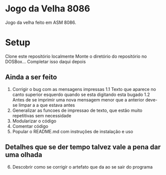 # Jogo da Velha 8086
Jogo da velha feito em ASM 8086.

# Setup
Clone este repositório localmente
Monte o diretório do repositório no DOSBox...
Completar isso daqui depois

## Ainda a ser feito
1. Corrigir o bug com as mensagens impressas
  1.1 Texto que aparece no canto superior esquerdo quando se esta digitando esta bugado
  1.2 Antes de se imprimir uma nova mensagem menor que a anterior deve-se limpar a a que estava antes
2. Generalizar as funcoes de impressao de texto, que estão muito repetitivas sem necessidade
3. Modularizar o código
4. Comentar código
5. Popular o README.md com instruções de instalação e uso

## Detalhes que se der tempo talvez vale a pena dar uma olhada
6. Descobrir como se corrigir o artefato que da ao se sair do programa